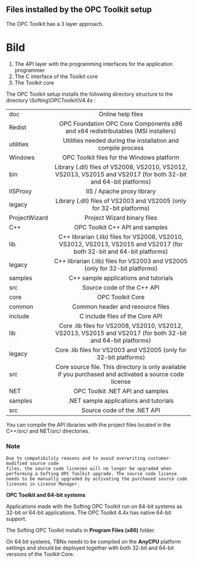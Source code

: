 ## **Files installed by the OPC Toolkit setup**

The OPC Toolkit has a 3 layer approach.
# Bild

1.  The API layer with the programming interfaces for the application programmer
2.  The C interface of the Toolkit core
3.  The Toolkit core



The OPC Toolkit setup installs the following directory structure to the directory <Program files>\Softing\OPCToolkit\V4.4x :


|       |         | 
| ------------- |:-------------:|
| doc     | Online help files|
| Redist     | OPC Foundation OPC Core Components x86 and x64 redistributables (MSI installers)     |
| utilities | Utilities needed during the installation and compile process      |
| Windows     | OPC Toolkit files for the Windows platform |
| bin      | Library (.dll) files of VS2008, VS2010, VS2012, VS2013, VS2015 and VS2017 (for both 32-bit and 64-bit platforms)      |
| IISProxy | IIS / Apache proxy library      |
| legacy     | Library (.dll) files of VS2003 and VS2005 (only for 32-bit platforms) |
| ProjectWizard     | Project Wizard binary files      |
| C++| OPC Toolkit C++ API and samples        |
| lib     | C++ librarian (.lib) files for VS2008, VS2010, VS2012, VS2013, VS2015 and VS2017 (for both 32-bit and 64-bit platforms) |
| legacy     |C++ librarian (.lib) files for VS2003 and VS2005 (only for 32-bit platforms)      |
| samples | C++ sample applications and tutorials      |
| src     | Source code of the C++ API |
| core      | OPC Toolkit Core      |
| common | Common header and resource files      |
| include     | C include files of the Core API |
| lib     |  Core .lib files for VS2008, VS2010, VS2012, VS2013, VS2015 and VS2017 (for both 32-bit and 64-bit platforms)      |
| legacy | Core .lib files for VS2003 and VS2005 (only for 32-bit platforms)      |
| src      | Core source file. This directory is only available if you purchased and activated a source code license  |
| NET     | OPC Toolkit .NET API and samples      |
| samples | .NET sample applications and tutorials      |
| src | Source code of the .NET API      |


You can compile the API libraries with the project files located in the C++/src/ and NET/src/ directories.

### Note
```
Due to compatibility reasons and to avoid overwriting customer-modified source code
files, the source code licenses will no longer be upgraded when performing a Softing OPC Toolkit upgrade. The source code license
needs to be manually upgraded by activating the purchased source code licenses in License Manager.
```

**OPC Toolkit and 64-bit systems**

Applications made with the Softing OPC Toolkit run on 64-bit systems as 32-bit or 64-bit applications. The OPC Toolkit 4.4x has native 64-bit support.

The Softing OPC Toolkit installs in **Program Files (x86)** folder.

On 64 bit systems, TBNx needs to be compiled on the **AnyCPU** platform settings and should be deployed together with both 32-bit and 64-bit versions of the Toolkit Core.
